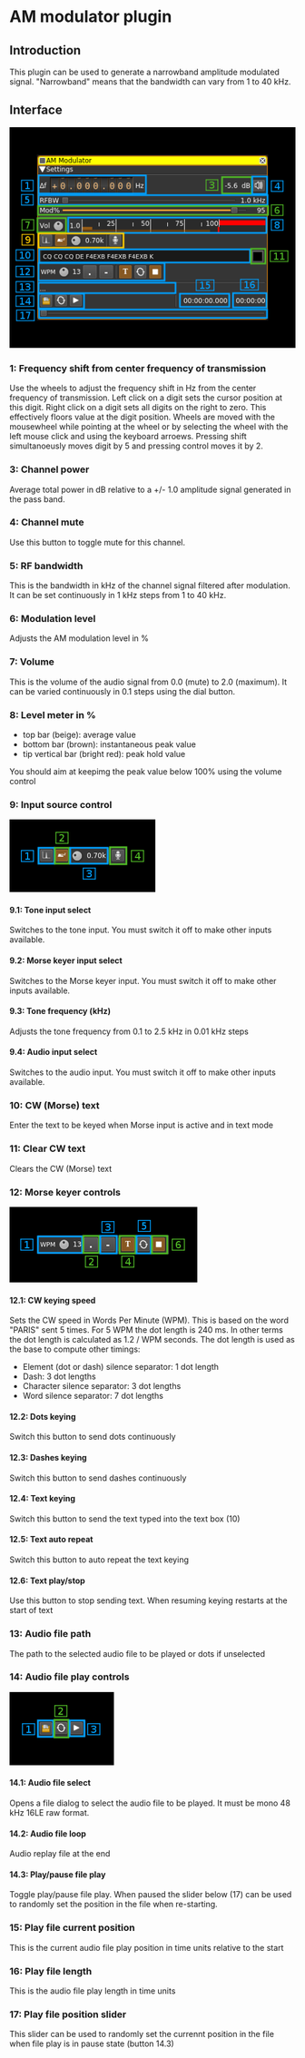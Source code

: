 <h1>AM modulator plugin</h1>

<h2>Introduction</h2>

This plugin can be used to generate a narrowband amplitude modulated signal. "Narrowband" means that the bandwidth can vary from 1 to 40 kHz.

<h2>Interface</h2>

![AM Modulator plugin GUI](../../../doc/img/AMMod_plugin.png)

<h3>1: Frequency shift from center frequency of transmission</h3>

Use the wheels to adjust the frequency shift in Hz from the center frequency of transmission. Left click on a digit sets the cursor position at this digit. Right click on a digit sets all digits on the right to zero. This effectively floors value at the digit position. Wheels are moved with the mousewheel while pointing at the wheel or by selecting the wheel with the left mouse click and using the keyboard arroews. Pressing shift simultanoeusly moves digit by 5 and pressing control moves it by 2.

<h3>3: Channel power</h3>

Average total power in dB relative to a +/- 1.0 amplitude signal generated in the pass band.

<h3>4: Channel mute</h3>

Use this button to toggle mute for this channel.

<h3>5: RF bandwidth</h3>

This is the bandwidth in kHz of the channel signal filtered after modulation. It can be set continuously in 1 kHz steps from 1 to 40 kHz.

<h3>6: Modulation level</h3>

Adjusts the AM modulation level in %

<h3>7: Volume</h3>

This is the volume of the audio signal from 0.0 (mute) to 2.0 (maximum). It can be varied continuously in 0.1 steps using the dial button.

<h3>8: Level meter in %</h3>

  - top bar (beige): average value
  - bottom bar (brown): instantaneous peak value
  - tip vertical bar (bright red): peak hold value

You should aim at keepimg the peak value below 100% using the volume control

<h3>9: Input source control</h3>

![Modulator input source control GUI](../../../doc/img/ModControls.png)

<h4>9.1: Tone input select</h4>

Switches to the tone input. You must switch it off to make other inputs available.

<h4>9.2: Morse keyer input select</h4>

Switches to the Morse keyer input. You must switch it off to make other inputs available.

<h4>9.3: Tone frequency (kHz)</h4>

Adjusts the tone frequency from 0.1 to 2.5 kHz in 0.01 kHz steps

<h4>9.4: Audio input select</h4>

Switches to the audio input. You must switch it off to make other inputs available.

<h3>10: CW (Morse) text</h3>

Enter the text to be keyed when Morse input is active and in text mode

<h3>11: Clear CW text</h3>

Clears the CW (Morse) text

<h3>12: Morse keyer controls</h3>

![Morse keyer control GUI](../../../doc/img/ModCWControls.png)

<h4>12.1: CW keying speed</h4>

Sets the CW speed in Words Per Minute (WPM). This is based on the word "PARIS" sent 5 times. For 5 WPM the dot length is 240 ms. In other terms the dot length is calculated as 1.2 / WPM seconds. The dot length is used as the base to compute other timings:

  - Element (dot or dash) silence separator: 1 dot length
  - Dash: 3 dot lengths
  - Character silence separator: 3 dot lengths
  - Word silence separator: 7 dot lengths
  
<h4>12.2: Dots keying</h4>

Switch this button to send dots continuously

<h4>12.3: Dashes keying</h4>

Switch this button to send dashes continuously

<h4>12.4: Text keying</h4>

Switch this button to send the text typed into the text box (10)

<h4>12.5: Text auto repeat</h4>

Switch this button to auto repeat the text keying

<h4>12.6: Text play/stop</h4>

Use this button to stop sending text. When resuming keying restarts at the start of text

<h3>13: Audio file path</h3>

The path to the selected audio file to be played or dots if unselected

<h3>14: Audio file play controls</h3>

![Modulator audio file play control GUI](../../../doc/img/ModFileControls.png)

<h4>14.1: Audio file select</h4>

Opens a file dialog to select the audio file to be played. It must be mono 48 kHz 16LE raw format.

<h4>14.2: Audio file loop</h4>

Audio replay file at the end

<h4>14.3: Play/pause file play</h4>

Toggle play/pause file play. When paused the slider below (17) can be used to randomly set the position in the file when re-starting.

<h3>15: Play file current position</h3>

This is the current audio file play position in time units relative to the start

<h3>16: Play file length</h3>

This is the audio file play length in time units

<h3>17: Play file position slider</h3>

This slider can be used to randomly set the currennt position in the file when file play is in pause state (button 14.3)